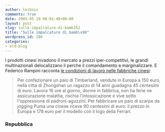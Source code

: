 ```yaml
---
author: leibniz
comments: true
date: 2005-05-19 08:01:40+00:00
layout: post
slug: sulle-impalcature-di-bamb152
title: "Sulle impalcature di bamb\x98"
wordpress_id: 286
categories:
- old-blog
---
```


I prodotti cinesi invadono il mercato a prezzi iper-competitivi, le
grandi multinazionali delocalizzano li perche il comandamento e
marginalizzare. E Federico Rampini racconta [le condizioni di lavoro
nelle fabbriche cinesi](http://www.repubblica.it/2005/e/sezioni/economia/nostrolusso/nostrolusso/nostrolusso.html):  


> Per confezionare un paio di Timberland, vendute in
Europa a 150 euro, nella citta di Zhongshan un ragazzo di 14 anni
guadagna 45 centesimi di euro. Lavora 16 ore al giorno, dorme in
fabbrica, non ha ferie ne assicurazione malattia, rischia
l'intossicazione e vive sotto l'oppressione di padroni-aguzzini. Per
fabbricare un paio di scarpe da jogging Puma una cinese riceve 90
centesimi di euro: il prezzo in Europa e 178 euro per il modello con il
logo della Ferrari.




### Repubblica
